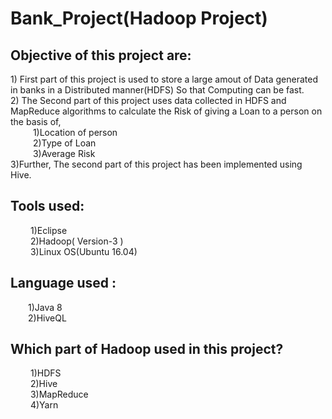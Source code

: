 # Bank_Project(Hadoop Project)

<h2>Objective of this project are: </h2>
<div>1) First part of this project is used to store a large amout of Data generated in banks in a Distributed manner(HDFS) So that Computing can be fast. <br>
  2) The Second part of this project uses data collected in HDFS and MapReduce algorithms to calculate the Risk of giving a Loan to a person on the basis of, </h>
        <div>&emsp; &emsp; 1)Location of person <br>
             &emsp; &emsp;  2)Type of Loan <br>
             &emsp; &emsp; 3)Average Risk <br>
        </div>
  3)Further, The second part of this project has been implemented using Hive.
</div>

<h2>
Tools used:</h2> 
&emsp;&emsp; 1)Eclipse  <br>
&emsp;&emsp; 2)Hadoop( Version-3 ) <br>
&emsp;&emsp; 3)Linux OS(Ubuntu 16.04) <br>

<h2>Language used :</h2 <br>
&emsp;&emsp;1)Java 8 <br>
&emsp;&emsp;2)HiveQL <br>

<h2>Which part of Hadoop used in this project?</h2>
        <div>&emsp; &emsp;1)HDFS <br>
             &emsp; &emsp;2)Hive <br>
             &emsp; &emsp;3)MapReduce <br>
             &emsp; &emsp;4)Yarn<br>
        </div>


